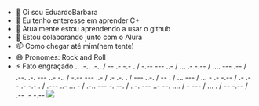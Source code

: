 - 👋 Oi sou EduardoBarbara
- 👀 Eu tenho enteresse em aprender C+
- 🌱 Atualmente estou aprendendo a usar o github
- 💞️ Estou colaborando junto com o Alura
- 📫 Como chegar até mim(nem tente)
- 😄 Pronomes: Rock and Roll
- ⚡ Fato engraçado .. .-.. .-.. / -- .- -.- . / -.-- --- ..- / ... .- -.-- / .... --- .-- / .--. .-. --- ..- -.. / -.-- --- ..- / .- .-. . / --- ..-. / -- . / ... --- / ... - .- -.-- / .- .-- .- -.- . / .--- ..- ... - / .-.. --- -. --. / . -. --- ..- --. .... / - --- / ... . / -- -.-- / .-- .- -.--
![](https://static.wikia.nocookie.net/fridaynightfunking/images/3/33/Yuri-close-idle.gif/revision/latest/scale-to-width-down/1000?cb=20220705050449)

